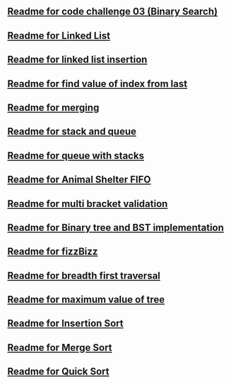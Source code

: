 
## [Readme for code challenge 03 (Binary Search)](https://github.com/sadhikari07/data-structures-and-algorithms/blob/master/java401_code_challenges/src/BinarySearch.md)

## [Readme for Linked List](https://github.com/sadhikari07/data-structures-and-algorithms/blob/master/java401_code_challenges/src/main/java/java401_code_challenges/linkedlist/linkedList.md)


## [Readme for linked list insertion](https://github.com/sadhikari07/data-structures-and-algorithms/blob/master/java401_code_challenges/src/main/java/java401_code_challenges/linkedlist/linkedListInsertion.md)

## [Readme for find value of index from last](https://github.com/sadhikari07/data-structures-and-algorithms/blob/master/java401_code_challenges/src/main/java/java401_code_challenges/linkedlist/valueFromEnd.md)

## [Readme for merging](https://github.com/sadhikari07/data-structures-and-algorithms/blob/master/java401_code_challenges/src/main/java/java401_code_challenges/linkedlist/mergeLists.md)

## [Readme for stack and queue](https://github.com/sadhikari07/data-structures-and-algorithms/blob/master/java401_code_challenges/src/main/java/java401_code_challenges/stack_and_queue/stackAndQueue.md)

## [Readme for queue with stacks](https://github.com/sadhikari07/data-structures-and-algorithms/blob/master/java401_code_challenges/src/main/java/java401_code_challenges/QueueWithStacks/queueWithStacks.md)

## [Readme for Animal Shelter FIFO](https://github.com/sadhikari07/data-structures-and-algorithms/blob/master/java401_code_challenges/src/main/java/java401_code_challenges/fifoAnimalShelter/animalshelter.md)

## [Readme for multi bracket validation](https://github.com/sadhikari07/data-structures-and-algorithms/blob/master/java401_code_challenges/src/main/java/java401_code_challenges/multibracketvalidation/MultiBracketValidation.md)

## [Readme for Binary tree and BST implementation](https://github.com/sadhikari07/data-structures-and-algorithms/blob/master/java401_code_challenges/src/main/java/java401_code_challenges/tree/tree.md)

## [Readme for fizzBizz](https://github.com/sadhikari07/data-structures-and-algorithms/blob/master/java401_code_challenges/src/main/java/java401_code_challenges/FizzBizzTree/fizzbizz.md)

## [Readme for breadth first traversal](https://github.com/sadhikari07/data-structures-and-algorithms/blob/master/java401_code_challenges/src/main/java/java401_code_challenges/breadthFirst/breadthFirst.md)

## [Readme for maximum value of tree](https://github.com/sadhikari07/data-structures-and-algorithms/blob/master/java401_code_challenges/src/main/java/java401_code_challenges/quickSort/quickSort.md)

## [Readme for Insertion Sort](https://github.com/sadhikari07/data-structures-and-algorithms/blob/master/java401_code_challenges/src/main/java/java401_code_challenges/insertion_sort/insertionSort.md)

## [Readme for Merge Sort](https://github.com/sadhikari07/data-structures-and-algorithms/blob/master/java401_code_challenges/src/main/java/java401_code_challenges/mergeSort/mergeSort.md)

## [Readme for Quick Sort](https://github.com/sadhikari07/data-structures-and-algorithms/blob/master/java401_code_challenges/src/main/java/java401_code_challenges/mergeSort/mergeSort.md)


